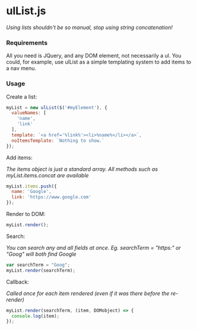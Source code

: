 # ulList.js
*Using lists shouldn't be so manual, stop using string concatenation!*

### Requirements
All you need is JQuery, and any DOM element, not necessarily a ul.
You could, for example, use ulList as a simple templating system to add items to a nav menu.

### Usage

Create a list:
```js
myList = new ulList($('#myElement'), {
  valueNames: [
    'name',
    'link'
  ],
  template: `<a href='%link%'><li>%name%</li></a>`,
  noItemsTemplate: `Nothing to show.`
});
```

Add items:

_The items object is just a standard array. All methods such as myList.items.concat are available_
```js
myList.items.push({
  name: 'Google',
  link: 'https://www.google.com'
});
```

Render to DOM:
```js
myList.render();
```

Search:

_You can search any and all fields at once. Eg. searchTerm = "https:" or "Goog" will both find Google_
```js
var searchTerm = "Goog";
myList.render(searchTerm);
```

Callback:

_Called once for each item rendered (even if it was there before the re-render)_
```js
myList.render(searchTerm, (item, DOMobject) => {
  console.log(item);
});
```
